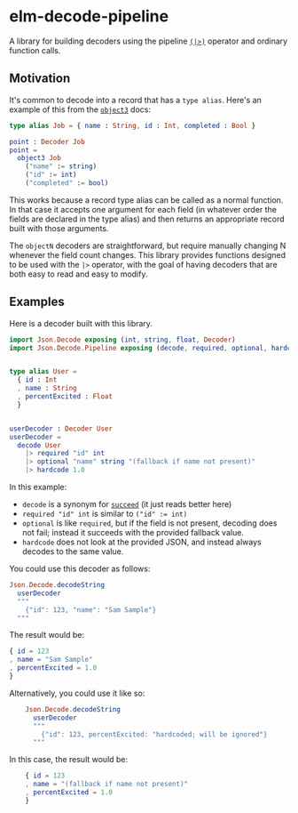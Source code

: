 # elm-decode-pipeline

A library for building decoders using the pipeline [`(|>)`](http://package.elm-lang.org/packages/elm-lang/core/3.0.0/Basics#|>)
operator and ordinary function calls.

## Motivation

It's common to decode into a record that has a `type alias`. Here's an example
of this from the [`object3`](http://package.elm-lang.org/packages/elm-lang/core/3.0.0/Json-Decode#object3)
docs:

```elm
type alias Job = { name : String, id : Int, completed : Bool }

point : Decoder Job
point =
  object3 Job
    ("name" := string)
    ("id" := int)
    ("completed" := bool)
```

This works because a record type alias can be called as a normal function. In
that case it accepts one argument for each field (in whatever order the fields
are declared in the type alias) and then returns an appropriate record built
with those arguments.

The `objectN` decoders are straightforward, but require manually changing N
whenever the field count changes. This library provides functions designed to
be used with the `|>` operator, with the goal of having decoders that are both
easy to read and easy to modify.

## Examples

Here is a decoder built with this library.

```elm
import Json.Decode exposing (int, string, float, Decoder)
import Json.Decode.Pipeline exposing (decode, required, optional, hardcode)


type alias User =
  { id : Int
  , name : String
  , percentExcited : Float
  }


userDecoder : Decoder User
userDecoder =
  decode User
    |> required "id" int
    |> optional "name" string "(fallback if name not present)"
    |> hardcode 1.0
```

In this example:

* `decode` is a synonym for [`succeed`](http://package.elm-lang.org/packages/elm-lang/core/3.0.0/Json-Decode#succeed) (it just reads better here)
* `required "id" int` is similar to `("id" := int)`
* `optional` is like `required`, but if the field is not present, decoding does not fail; instead it succeeds with the provided fallback value.
* `hardcode` does not look at the provided JSON, and instead always decodes to the same value.

You could use this decoder as follows:

```elm
Json.Decode.decodeString
  userDecoder
  """
    {"id": 123, "name": "Sam Sample"}
  """
```

The result would be:

```elm
{ id = 123
, name = "Sam Sample"
, percentExcited = 1.0
}
```

Alternatively, you could use it like so:

```elm
    Json.Decode.decodeString
      userDecoder
      """
        {"id": 123, percentExcited: "hardcoded; will be ignored"}
      """
```

In this case, the result would be:

```elm
    { id = 123
    , name = "(fallback if name not present)"
    , percentExcited = 1.0
    }
```
